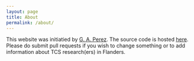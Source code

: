 ```yaml
---
layout: page
title: About
permalink: /about/
---
```


This website was initiatied by [G. A. Perez](https://gaperez64.github.io).
The source code is hosted [here](https://github.com/gaperez64/tcs-vlaanderen).
Please do submit pull requests if you wish to change something or to add
information about TCS research(ers) in Flanders.
